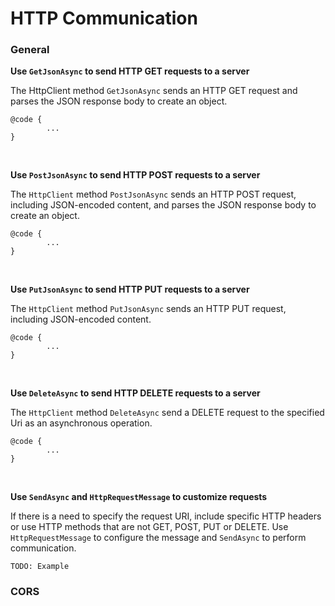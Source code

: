 # HTTP Communication

### General

**Use  `GetJsonAsync`  to send HTTP GET requests to a server**

The HttpClient method `GetJsonAsync`  sends an HTTP GET request and parses the JSON response body to create an object.

```  
@code {  
        ...       
}  
``` 
<BR>

**Use  `PostJsonAsync`  to send HTTP POST requests to a server**

The `HttpClient` method `PostJsonAsync`  sends an HTTP POST request, including JSON-encoded content, and parses the JSON response body to create an object.

```  
@code {  
        ...       
}  
``` 
<BR>

**Use  `PutJsonAsync`  to send HTTP PUT requests to a server**

The `HttpClient` method `PutJsonAsync`  sends an HTTP PUT request, including JSON-encoded content.

```  
@code {  
        ...       
}  
``` 
<BR>

**Use  `DeleteAsync`  to send HTTP DELETE requests to a server**

The `HttpClient` method `DeleteAsync`  send a DELETE request to the specified Uri as an asynchronous operation.

```  
@code {  
        ...       
}  
``` 
<BR>


**Use `SendAsync` and `HttpRequestMessage` to customize requests**

If there is a need to specify the request URI, include specific HTTP headers or use HTTP methods that are not GET, POST, PUT or DELETE. Use `HttpRequestMessage` to configure the message and `SendAsync` to perform communication.

```
TODO: Example
```


### CORS
